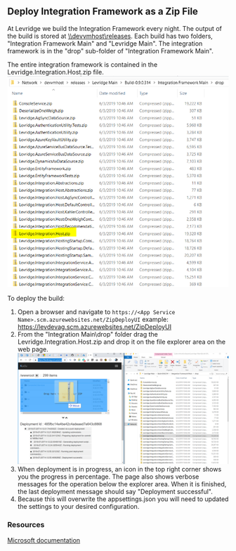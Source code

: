 ## Deploy Integration Framework as a Zip File
At Levridge we build the Integration Framework every night. The output of the build
is stored at [\\\\devvmhost\releases](file://devvmhost/releases/Levridge-Main/). 
Each build has two folders, "Integration Framework Main" and "Levridge Main". The
integration framework is in the "drop" sub-folder of "Integration Framework Main".

The entire integration framework is contained in the Levridge.Integration.Host.zip file.
![Integration Framework Drop Folder](./assets/images/integration-framework-drop-folder.png "Integration Framework Drop Folder")

To deploy the build:

 1. Open a browser and navigate to `https://<App Service Name>.scm.azurewebsites.net/ZipDeployUI`
    example: https://levdevag.scm.azurewebsites.net/ZipDeployUI 
 2. From the "Integration Main\drop" folder drag the Levridge.Integration.Host.zip and drop it on the file explorer area on the web page.
![Drag and Drop Zip File](./assets/images/drag-and-drop-zip-file.png "Drage and Drop Deployment Package")
 3. When deployment is in progress, an icon in the top right corner shows you the progress 
 in percentage. The page also shows verbose messages for the operation below the explorer area. When it is finished, 
 the last deployment message should say "Deployment successful".
 4. Because this will overwrite the appsettings.json you will need to updated the settings to your desired configuration.


### Resources
[Microsoft documentation](https://docs.microsoft.com/en-us/azure/app-service/deploy-zip)